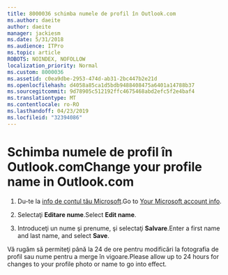 ```yaml
---
title: 8000036 schimba numele de profil în Outlook.com
ms.author: daeite
author: daeite
manager: jackiesm
ms.date: 5/31/2018
ms.audience: ITPro
ms.topic: article
ROBOTS: NOINDEX, NOFOLLOW
localization_priority: Normal
ms.custom: 8000036
ms.assetid: c0ea9dbe-2953-474d-ab31-2bc447b2e21d
ms.openlocfilehash: d4058a85ca1d5bdb9488408475a6401a14788b37
ms.sourcegitcommit: 9d78905c512192ffc4675468abd2efc5f2e4baf4
ms.translationtype: MT
ms.contentlocale: ro-RO
ms.lasthandoff: 04/23/2019
ms.locfileid: "32394086"
---
```

# <a name="change-your-profile-name-in-outlookcom"></a><span data-ttu-id="d3c8a-102">Schimba numele de profil în Outlook.com</span><span class="sxs-lookup"><span data-stu-id="d3c8a-102">Change your profile name in Outlook.com</span></span>

1. <span data-ttu-id="d3c8a-103">Du-te la [info de contul tău Microsoft](https://go.microsoft.com/fwlink/p/?linkid=860841).</span><span class="sxs-lookup"><span data-stu-id="d3c8a-103">Go to [Your Microsoft account info](https://go.microsoft.com/fwlink/p/?linkid=860841).</span></span>
    
2. <span data-ttu-id="d3c8a-104">Selectaţi **Editare nume**.</span><span class="sxs-lookup"><span data-stu-id="d3c8a-104">Select **Edit name**.</span></span> 
    
3. <span data-ttu-id="d3c8a-105">Introduceţi un nume şi prenume, şi selectaţi **Salvare**.</span><span class="sxs-lookup"><span data-stu-id="d3c8a-105">Enter a first name and last name, and select **Save**.</span></span> 
    
<span data-ttu-id="d3c8a-106">Vă rugăm să permiteţi până la 24 de ore pentru modificări la fotografia de profil sau nume pentru a merge în vigoare.</span><span class="sxs-lookup"><span data-stu-id="d3c8a-106">Please allow up to 24 hours for changes to your profile photo or name to go into effect.</span></span>
  


